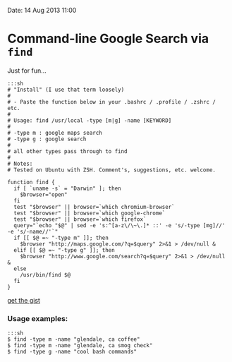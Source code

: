 Date: 14 Aug 2013 11:00

# Command-line Google Search via `find`

Just for fun...

    :::sh
    # "Install" (I use that term loosely)
    #
    # - Paste the function below in your .bashrc / .profile / .zshrc / etc.
    #
    # Usage: find /usr/local -type [m|g] -name [KEYWORD]
    #
    # -type m : google maps search
    # -type g : google search
    #
    # all other types pass through to find
    #
    # Notes: 
    # Tested on Ubuntu with ZSH. Comment's, suggestions, etc. welcome.
     
    function find {
      if [ `uname -s` = "Darwin" ]; then
        $browser="open"
      fi
      test "$browser" || browser=`which chromium-browser`
      test "$browser" || browser=`which google-chrome`
      test "$browser" || browser=`which firefox`
      query="`echo "$@" | sed -e 's:^[a-z\/\~\.]* ::' -e 's/-type [mg]//' -e 's/-name//'`"
      if [[ $@ =~ "-type m" ]]; then
        $browser "http://maps.google.com/?q=$query" 2>&1 > /dev/null &
      elif [[ $@ =~ "-type g" ]]; then
        $browser "http://www.google.com/search?q=$query" 2>&1 > /dev/null &
      else
        /usr/bin/find $@
      fi
    }

[get the gist](https://gist.github.com/jmervine/6232984)


### Usage examples:

    :::sh
    $ find -type m -name "glendale, ca coffee"
    $ find -type m -name "glendale, ca smog check"
    $ find -type g -name "cool bash commands"

    

